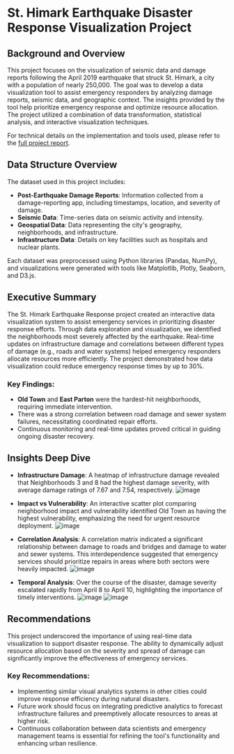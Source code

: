 # St. Himark Earthquake Disaster Response Visualization Project

## Background and Overview

This project focuses on the visualization of seismic data and damage reports following the April 2019 earthquake that struck St. Himark, a city with a population of nearly 250,000. The goal was to develop a data visualization tool to assist emergency responders by analyzing damage reports, seismic data, and geographic context. The insights provided by the tool help prioritize emergency response and optimize resource allocation. The project utilized a combination of data transformation, statistical analysis, and interactive visualization techniques.

For technical details on the implementation and tools used, please refer to the [full project report](https://github.com/pbahrami2/Earthquake-Disaster-Response-Visualisation-Project/blob/main/GROUP11_COMP3022%20(1).pdf).

## Data Structure Overview

The dataset used in this project includes:
- **Post-Earthquake Damage Reports**: Information collected from a damage-reporting app, including timestamps, location, and severity of damage.
- **Seismic Data**: Time-series data on seismic activity and intensity.
- **Geospatial Data**: Data representing the city's geography, neighborhoods, and infrastructure.
- **Infrastructure Data**: Details on key facilities such as hospitals and nuclear plants.

Each dataset was preprocessed using Python libraries (Pandas, NumPy), and visualizations were generated with tools like Matplotlib, Plotly, Seaborn, and D3.js.

## Executive Summary

The St. Himark Earthquake Response project created an interactive data visualization system to assist emergency services in prioritizing disaster response efforts. Through data exploration and visualization, we identified the neighborhoods most severely affected by the earthquake. Real-time updates on infrastructure damage and correlations between different types of damage (e.g., roads and water systems) helped emergency responders allocate resources more efficiently. The project demonstrated how data visualization could reduce emergency response times by up to 30%.

### Key Findings:
- **Old Town** and **East Parton** were the hardest-hit neighborhoods, requiring immediate intervention.
- There was a strong correlation between road damage and sewer system failures, necessitating coordinated repair efforts.
- Continuous monitoring and real-time updates proved critical in guiding ongoing disaster recovery.

## Insights Deep Dive

- **Infrastructure Damage**: A heatmap of infrastructure damage revealed that Neighborhoods 3 and 8 had the highest damage severity, with average damage ratings of 7.67 and 7.54, respectively.
![image](https://github.com/user-attachments/assets/6180340a-7aef-4635-90c6-e3d41df1f5a3)

- **Impact vs Vulnerability**: An interactive scatter plot comparing neighborhood impact and vulnerability identified Old Town as having the highest vulnerability, emphasizing the need for urgent resource deployment.
![image](https://github.com/user-attachments/assets/2f0926a4-39c2-47b5-904c-69a650538298)

- **Correlation Analysis**: A correlation matrix indicated a significant relationship between damage to roads and bridges and damage to water and sewer systems. This interdependence suggested that emergency services should prioritize repairs in areas where both sectors were heavily impacted.
![image](https://github.com/user-attachments/assets/26ab9899-58f5-4240-b1e2-761607591667)

- **Temporal Analysis**: Over the course of the disaster, damage severity escalated rapidly from April 8 to April 10, highlighting the importance of timely interventions.
![image](https://github.com/user-attachments/assets/9bba5c29-03c9-44f0-88fa-a1971d5c9782) ![image](https://github.com/user-attachments/assets/2798f7bb-e1d5-400e-a471-1f13e0d392a8)




## Recommendations

This project underscored the importance of using real-time data visualization to support disaster response. The ability to dynamically adjust resource allocation based on the severity and spread of damage can significantly improve the effectiveness of emergency services.

### Key Recommendations:
- Implementing similar visual analytics systems in other cities could improve response efficiency during natural disasters.
- Future work should focus on integrating predictive analytics to forecast infrastructure failures and preemptively allocate resources to areas at higher risk.
- Continuous collaboration between data scientists and emergency management teams is essential for refining the tool's functionality and enhancing urban resilience.
